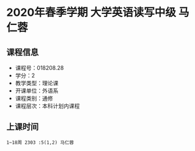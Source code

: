 # 2020年春季学期 大学英语读写中级 马仁蓉






## 课程信息

- 课程号：018208.28
- 学分：2
- 教学类型：理论课
- 开课单位：外语系
- 课程类别：通修
- 课程层次：本科计划内课程

## 上课时间

```
1~18周 2303 :5(1,2) 马仁蓉
```

